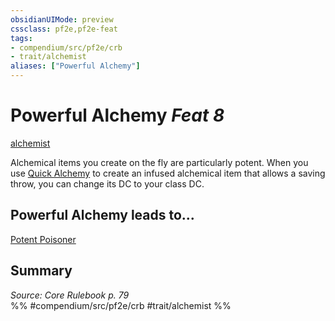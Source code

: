 ```yaml
---
obsidianUIMode: preview
cssclass: pf2e,pf2e-feat
tags:
- compendium/src/pf2e/crb
- trait/alchemist
aliases: ["Powerful Alchemy"]
---
```

# Powerful Alchemy  *Feat 8*  
[alchemist](/rules/traits/alchemist.md)  


Alchemical items you create on the fly are particularly potent. When you use [Quick Alchemy](/rules/actions/quick-alchemy.md) to create an infused alchemical item that allows a saving throw, you can change its DC to your class DC.

## Powerful Alchemy leads to...

[Potent Poisoner](/compendium/feats/potent-poisoner.md)

## Summary

*Source: Core Rulebook p. 79*  
%% #compendium/src/pf2e/crb #trait/alchemist %%